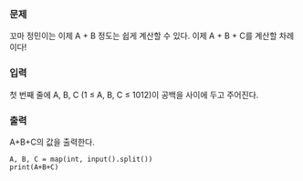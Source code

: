 ### 문제
꼬마 정민이는 이제 A + B 정도는 쉽게 계산할 수 있다. 이제 A + B + C를 계산할 차례이다!

### 입력
첫 번째 줄에 A, B, C (1 ≤ A, B, C ≤ 1012)이 공백을 사이에 두고 주어진다.

### 출력
A+B+C의 값을 출력한다.

    A, B, C = map(int, input().split())
    print(A+B+C)
